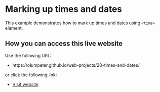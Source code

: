 # Marking up times and dates

This example demonstrates how to mark up times and dates using <code>&lt;time&gt;</code> element.
   
## How you can access this live website
<p>Use the following URL:</p>
<ul>
  <li>https://olumpeter.github.io/web-projects/20-times-and-dates/</li>
</ul>
<p>or click the following link:</p> 
<ul>
  <li><a href="https://olumpeter.github.io/web-projects/20-times-and-dates/">
    Visit website</a></li>
</ul>

